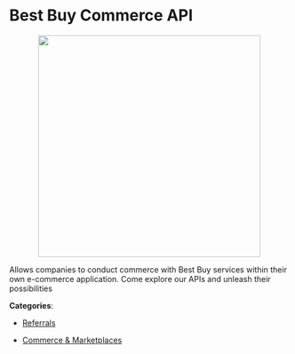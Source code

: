 # Best Buy Commerce API
<p align="center">
    <img width="400" src="https://raw.githubusercontent.com/apis-list/apis-list/apis/best-buy-commerce-api/logo_256x256.png" />
</p>

Allows companies to conduct commerce with Best Buy services within their own e-commerce application.  Come explore our APIs and unleash their possibilities



**Categories**:

- [Referrals](https://github.com/apis-list/apis-list#referrals)

- [Commerce & Marketplaces](https://github.com/apis-list/apis-list#commerce-and-marketplaces)



